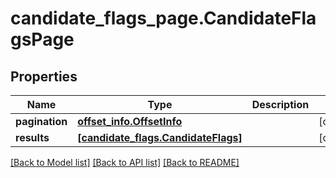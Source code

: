 # candidate_flags_page.CandidateFlagsPage

## Properties
Name | Type | Description | Notes
------------ | ------------- | ------------- | -------------
**pagination** | [**offset_info.OffsetInfo**](OffsetInfo.md) |  | [optional]
**results** | [**[candidate_flags.CandidateFlags]**](CandidateFlags.md) |  | [optional]

[[Back to Model list]](../README.md#documentation-for-models) [[Back to API list]](../README.md#documentation-for-api-endpoints) [[Back to README]](../README.md)
